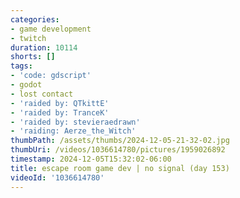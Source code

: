 ```yaml
---
categories:
- game development
- twitch
duration: 10114
shorts: []
tags:
- 'code: gdscript'
- godot
- lost contact
- 'raided by: QTkittE'
- 'raided by: TranceK'
- 'raided by: stevieraedrawn'
- 'raiding: Aerze_the_Witch'
thumbPath: /assets/thumbs/2024-12-05-21-32-02.jpg
thumbUri: /videos/1036614780/pictures/1959026892
timestamp: 2024-12-05T15:32:02-06:00
title: escape room game dev | no signal (day 153)
videoId: '1036614780'
---
```

